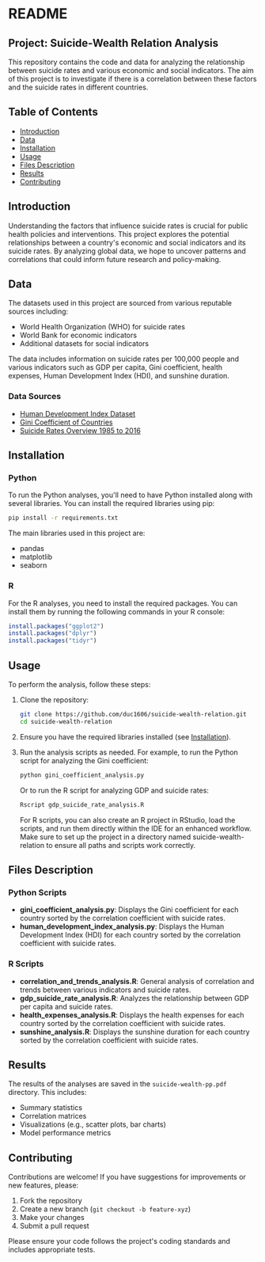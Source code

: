 # README

## Project: Suicide-Wealth Relation Analysis

This repository contains the code and data for analyzing the relationship between suicide rates and various economic and social indicators. The aim of this project is to investigate if there is a correlation between these factors and the suicide rates in different countries.

## Table of Contents

- [Introduction](#introduction)
- [Data](#data)
- [Installation](#installation)
- [Usage](#usage)
- [Files Description](#files-description)
- [Results](#results)
- [Contributing](#contributing)


## Introduction

Understanding the factors that influence suicide rates is crucial for public health policies and interventions. This project explores the potential relationships between a country's economic and social indicators and its suicide rates. By analyzing global data, we hope to uncover patterns and correlations that could inform future research and policy-making.

## Data

The datasets used in this project are sourced from various reputable sources including:

- World Health Organization (WHO) for suicide rates
- World Bank for economic indicators
- Additional datasets for social indicators

The data includes information on suicide rates per 100,000 people and various indicators such as GDP per capita, Gini coefficient, health expenses, Human Development Index (HDI), and sunshine duration.

### Data Sources

- [Human Development Index Dataset](https://www.kaggle.com/datasets/iamsouravbanerjee/human-development-index-dataset)
- [Gini Coefficient of Countries](https://www.kaggle.com/datasets/therockk/gini-coefficient-of-countries)
- [Suicide Rates Overview 1985 to 2016](https://www.kaggle.com/datasets/russellyates88/suicide-rates-overview-1985-to-2016)

## Installation

### Python

To run the Python analyses, you'll need to have Python installed along with several libraries. You can install the required libraries using pip:

```bash
pip install -r requirements.txt
```

The main libraries used in this project are:

- pandas
- matplotlib
- seaborn

### R

For the R analyses, you need to install the required packages. You can install them by running the following commands in your R console:

```R
install.packages("ggplot2")
install.packages("dplyr")
install.packages("tidyr")
```

## Usage

To perform the analysis, follow these steps:

1. Clone the repository:
    ```bash
    git clone https://github.com/duc1606/suicide-wealth-relation.git
    cd suicide-wealth-relation
    ```

2. Ensure you have the required libraries installed (see [Installation](#installation)).

3. Run the analysis scripts as needed. For example, to run the Python script for analyzing the Gini coefficient:
    ```bash
    python gini_coefficient_analysis.py
    ```

    Or to run the R script for analyzing GDP and suicide rates:
    ```R
    Rscript gdp_suicide_rate_analysis.R
    ```
   For R scripts, you can also create an R project in RStudio, load the scripts, and run them directly within the IDE for an enhanced workflow. Make sure to set up the project in a directory named suicide-wealth-relation to ensure all paths and scripts work correctly.



## Files Description

### Python Scripts

- **gini_coefficient_analysis.py**: Displays the Gini coefficient for each country sorted by the correlation coefficient with suicide rates.
- **human_development_index_analysis.py**: Displays the Human Development Index (HDI) for each country sorted by the correlation coefficient with suicide rates.

### R Scripts

- **correlation_and_trends_analysis.R**: General analysis of correlation and trends between various indicators and suicide rates.
- **gdp_suicide_rate_analysis.R**: Analyzes the relationship between GDP per capita and suicide rates.
- **health_expenses_analysis.R**: Displays the health expenses for each country sorted by the correlation coefficient with suicide rates.
- **sunshine_analysis.R**: Displays the sunshine duration for each country sorted by the correlation coefficient with suicide rates.

## Results

The results of the analyses are saved in the `suicide-wealth-pp.pdf` directory. This includes:

- Summary statistics
- Correlation matrices
- Visualizations (e.g., scatter plots, bar charts)
- Model performance metrics

## Contributing

Contributions are welcome! If you have suggestions for improvements or new features, please:

1. Fork the repository
2. Create a new branch (`git checkout -b feature-xyz`)
3. Make your changes
4. Submit a pull request

Please ensure your code follows the project's coding standards and includes appropriate tests.
